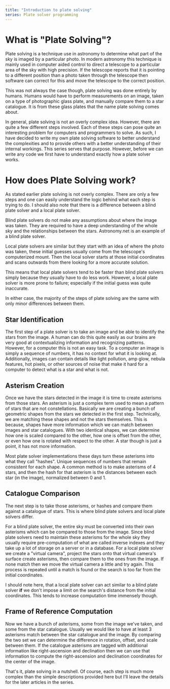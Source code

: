 ```yaml
---
title: "Introduction to plate solving"
series: Plate solver programming
---
```

# What is "Plate Solving"?
Plate solving is a technique use in astronomy to determine what part of the sky is imaged by a particular photo. In modern astronomy this technique is mainly used in computer aided control to direct a telescope to a particular area of the sky with high precision. If the telescope reports that it is pointing to a different position than a photo taken through the telescope then software can correct for this and move the telescope to the correct position. 

This was not always the case though, plate solving was done entirely by humans. Humans would have to perform measurements on an image, taken on a type of photographic glass plate, and manually compare them to a star catalogue. It is from these glass plates that the name plate solving comes about. 

In general, plate solving is not an overly complex idea. However, there are quite a few different steps involved. Each of these steps can pose quite an interesting problem for computers and programmers to solve. As such, I have decided to write my own plate solving software to better understand the complexities and to provide others with a better understanding of their internal workings. This series serves that purpose. However, before we can write any code we first have to understand exactly how a plate solver works.

# How does Plate Solving work?
As stated earlier plate solving is not overly complex. There are only a few steps and one can easily understand the logic behind what each step is trying to do. I should also note that there is a difference between a blind plate solver and a local plate solver. 

Blind plate solvers do not make any assumptions about where the image was taken. They are required to have a deep understanding of the whole sky and the relationships between the stars. Astronomy.net is an example of a blind plate solver. 

Local plate solvers are similar but they start with an idea of where the photo was taken, these initial guesses usually come from the telescope's computerized mount. Then the local solver starts at those initial coordinates and scans outwards from there looking for a more accurate solution.

This means that local plate solvers tend to be faster than blind plate solvers simply because they usually have to do less work. However, a local plate solver is more prone to failure; especially if the initial guess was quite inaccurate. 

In either case, the majority of the steps of plate solving are the same with only minor differences between them.

## Star Identification
The first step of a plate solver is to take an image and be able to identify the stars from the image. A human can do this quite easily as our brains are very good at contextualizing information and recognizing patterns. However, for a computer this is not an easy task. To a computer an image is simply a sequence of numbers, it has no context for what it is looking at. Additionally, images can contain details like light pollution, amp glow, nebula features, hot pixels, or other sources of noise that make it hard for a computer to detect what is a star and what is not. 

## Asterism Creation
Once we have the stars detected in the image it is time to create asterisms from those stars. An asterism is just a complex term used to mean a pattern of stars that are not constellations. Basically we are creating a bunch of geometric shapes from the stars we detected in the first step. Technically, we are matching these shapes and not the stars themselves. This is because, shapes have more information which we can match between images and star catalogues. With two identical shapes, we can determine how one is scaled compared to the other, how one is offset from the other, or even how one is rotated with respect to the other. A star though is just a point, it has not more information. 

Most plate solver implementations these days turn these asterisms into what they call "hashes". Unique sequences of numbers that remain consistent for each shape. A common method is to make asterisms of 4 stars, and then the hash for that asterism is the distances between each star (in the image), normalized between 0 and 1. 

## Catalogue Comparison
The next step is to take those asterisms, or hashes and compare them against a catalogue of stars. This is where blind plate solvers and local plate solvers differ. 

For a blind plate solver, the entire sky must be converted into their own asterisms which can be compared to those from the image. Since blind plate solvers need to maintain these asterisms for the whole sky they usually require pre-computation of what are called inverse indexes and they take up a lot of storage on a server or in a database. For a local plate solver we create a "virtual camera", project the stars onto that virtual camera's surface create asterisms, then compare them to the ones from the image. If none match then we move the virtual camera a little and try again. This process is repeated until a match is found or the search is too far from the initial coordinates. 

I should note here, that a local plate solver can act similar to a blind plate solver **if** we don't impose a limit on the search's distance from the initial coordinates. This tends to increase computation time immensely though. 

## Frame of Reference Computation
Now we have a bunch of asterisms, some from the image we've taken, and some from the star catalogue. Usually we would like to have at least 3 asterisms match between the star catalogue and the image. By comparing the two set we can determine the difference in rotation, offset, and scale between them. If the catalogue asterisms are tagged with additional information like right-ascension and declination then we can use that information to compute the right-ascension and declination coordinates for the center of the image. 

That's it, plate solving in a nutshell. Of course, each step is much more complex than the simple descriptions provided here but I'll leave the details for the later articles in the series. 
